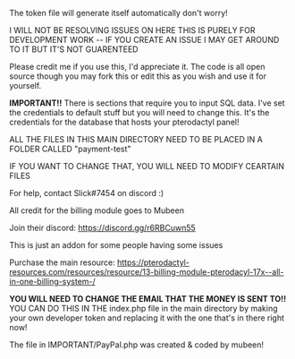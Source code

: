 The token file will generate itself automatically don't worry!


I WILL NOT BE RESOLVING ISSUES ON HERE THIS IS PURELY FOR DEVELOPMENT WORK -- IF YOU CREATE AN ISSUE I MAY GET AROUND TO IT BUT IT'S NOT GUARENTEED


Please credit me if you use this, I'd appreciate it. The code is all open source though you may fork this or edit this as you wish and use it for yourself.


**IMPORTANT!!** There is sections that require you to input SQL data. I've set the credentials to default stuff but you will need to change this. It's the credentials for the database that hosts your pterodactyl panel!

ALL THE FILES IN THIS MAIN DIRECTORY NEED TO BE PLACED IN A FOLDER CALLED "payment-test"

IF YOU WANT TO CHANGE THAT, YOU WILL NEED TO MODIFY CEARTAIN FILES

For help, contact Slick#7454 on discord :)

All credit for the billing module goes to Mubeen 

Join their discord: https://discord.gg/r6RBCuwn55 

This is just an addon for some people having some issues

Purchase the main resource: https://pterodactyl-resources.com/resources/resource/13-billing-module-pterodacyl-17x--all-in-one-billing-system-/

**YOU WILL NEED TO CHANGE THE EMAIL THAT THE MONEY IS SENT TO!!**
YOU CAN DO THIS IN THE index.php file in the main directory by making your own developer token and replacing it with the one that's in there right now!

The file in IMPORTANT/PayPal.php was created & coded by mubeen!

